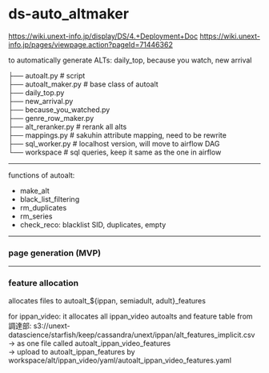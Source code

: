# ds-auto_altmaker

https://wiki.unext-info.jp/display/DS/4.+Deployment+Doc
https://wiki.unext-info.jp/pages/viewpage.action?pageId=71446362

to automatically generate ALTs: daily_top, because you watch, new arrival


├── autoalt.py # script  
├── autoalt_maker.py # base class of autoalt   
├── daily_top.py      
├── new_arrival.py   
├── because_you_watched.py    
├── genre_row_maker.py  
├── alt_reranker.py  # rerank all alts  
├── mappings.py      # sakuhin attribute mapping, need to be rewrite    
├── sql_worker.py    # localhost version, will move to airflow DAG   
└── workspace  # sql queries, keep it same as the one in airflow 

---------

functions of autoalt:
* make_alt
* black_list_filtering
* rm_duplicates
* rm_series 
* check_reco: blacklist SID, duplicates, empty

----------
### page generation (MVP)



----------
### feature allocation
allocates files to autoalt_${ippan, semiadult, adult}_features

for ippan_video: it allocates all ippan_video autoalts and feature table from 調達部:
s3://unext-datascience/starfish/keep/cassandra/unext/ippan/alt_features_implicit.csv  
-> as one file called autoalt_ippan_video_features  
-> upload to autoalt_ippan_features by workspace/alt/ippan_video/yaml/autoalt_ippan_video_features.yaml




